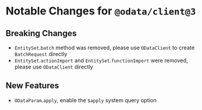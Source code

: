 # Notable Changes for `@odata/client@3`

## Breaking Changes

- `EntitySet`.`batch` method was removed, please use `ODataClient` to create `BatchRequest` directly
- `EntitySet`.`actionImport` and `EntitySet`.`functionImport` were removed, please use `ODataClient` directly

## New Features

- `ODataParam`.`apply`, enable the `$apply` system query option
